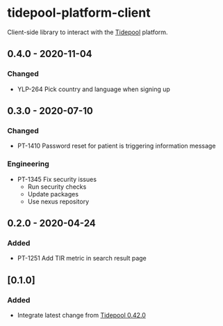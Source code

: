# tidepool-platform-client
Client-side library to interact with the [Tidepool](http://tidepool.org/) platform.

## 0.4.0 - 2020-11-04
### Changed
- YLP-264 Pick country and language when signing up

## 0.3.0 - 2020-07-10
###  Changed
- PT-1410 Password reset for patient is triggering information message
### Engineering
- PT-1345 Fix security issues
  - Run security checks
  - Update packages
  - Use nexus repository

## 0.2.0 - 2020-04-24
###  Added
- PT-1251 Add TIR metric in search result page

## [0.1.0]
###  Added
- Integrate latest change from [Tidepool 0.42.0](https://github.com/tidepool-org/platform-client/releases/tag/v0.42.0)
